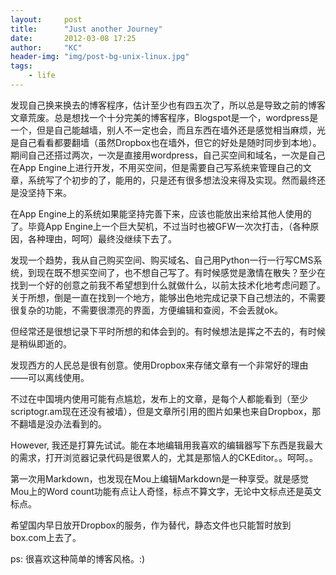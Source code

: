 ```yaml
---
layout:     post
title:      "Just another Journey"
date:       2012-03-08 17:25
author:     "KC"
header-img: "img/post-bg-unix-linux.jpg"
tags:
    - life
---
```


发现自己换来换去的博客程序，估计至少也有四五次了，所以总是导致之前的博客文章荒废。总是想找一个十分完美的博客程序，Blogspot是一个，wordpress是一个，但是自己能越墙，别人不一定也会，而且东西在墙外还是感觉相当麻烦，光是自己看看都要翻墙（虽然Dropbox也在墙外，但它的好处是随时同步到本地）。期间自己还搭过两次，一次是直接用wordpress，自己买空间和域名，一次是自己在App Engine上进行开发，不用买空间，但是需要自己写系统来管理自己的文章，系统写了个初步的了，能用的，只是还有很多想法没来得及实现。然而最终还是没坚持下来。

在App Engine上的系统如果能坚持完善下来，应该也能放出来给其他人使用的了。毕竟App Engine上一个巨大契机，不过当时也被GFW一次次打击，（各种原因，各种理由，呵呵）最终没继续下去了。

发现一个趋势，我从自己购买空间、购买域名、自己用Python一行一行写CMS系统，到现在既不想买空间了，也不想自己写了。有时候感觉是激情在散失？至少在找到一个好的创意之前我不希望想到什么就做什么，以前太技术化地考虑问题了。关于所想，倒是一直在找到一个地方，能够出色地完成记录下自己想法的，不需要很复杂的功能，不需要很漂亮的界面，方便编辑和查阅，不会丢就ok。

但经常还是很想记录下平时所想的和体会到的。有时候想法是挥之不去的，有时候是稍纵即逝的。

发现西方的人民总是很有创意。使用Dropbox来存储文章有一个非常好的理由——可以离线使用。

不过在中国境内使用可能有点尴尬，发布上的文章，是每个人都能看到（至少scriptogr.am现在还没有被墙），但是文章所引用的图片如果也来自Dropbox，那不翻墙是没办法看到的。

However, 我还是打算先试试。能在本地编辑用我喜欢的编辑器写下东西是我最大的需求，打开浏览器记录代码是很累人的，尤其是那恼人的CKEditor。。呵呵。。

第一次用Markdown，也发现在Mou上编辑Markdown是一种享受。就是感觉Mou上的Word count功能有点让人奇怪，标点不算文字，无论中文标点还是英文标点。

希望国内早日放开Dropbox的服务，作为替代，静态文件也只能暂时放到box.com上去了。

ps: 很喜欢这种简单的博客风格。:)